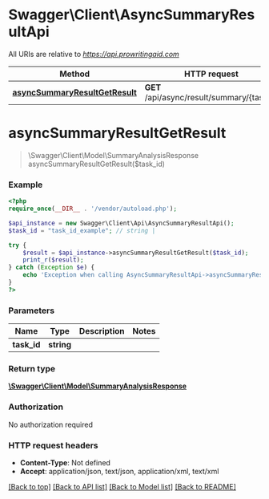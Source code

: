 # Swagger\Client\AsyncSummaryResultApi

All URIs are relative to *https://api.prowritingaid.com*

Method | HTTP request | Description
------------- | ------------- | -------------
[**asyncSummaryResultGetResult**](AsyncSummaryResultApi.md#asyncSummaryResultGetResult) | **GET** /api/async/result/summary/{taskId} | 


# **asyncSummaryResultGetResult**
> \Swagger\Client\Model\SummaryAnalysisResponse asyncSummaryResultGetResult($task_id)



### Example
```php
<?php
require_once(__DIR__ . '/vendor/autoload.php');

$api_instance = new Swagger\Client\Api\AsyncSummaryResultApi();
$task_id = "task_id_example"; // string | 

try {
    $result = $api_instance->asyncSummaryResultGetResult($task_id);
    print_r($result);
} catch (Exception $e) {
    echo 'Exception when calling AsyncSummaryResultApi->asyncSummaryResultGetResult: ', $e->getMessage(), PHP_EOL;
}
?>
```

### Parameters

Name | Type | Description  | Notes
------------- | ------------- | ------------- | -------------
 **task_id** | **string**|  |

### Return type

[**\Swagger\Client\Model\SummaryAnalysisResponse**](../Model/SummaryAnalysisResponse.md)

### Authorization

No authorization required

### HTTP request headers

 - **Content-Type**: Not defined
 - **Accept**: application/json, text/json, application/xml, text/xml

[[Back to top]](#) [[Back to API list]](../../README.md#documentation-for-api-endpoints) [[Back to Model list]](../../README.md#documentation-for-models) [[Back to README]](../../README.md)

